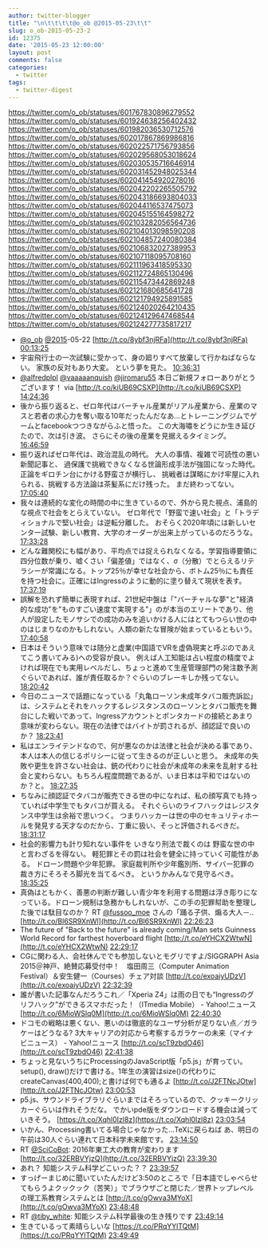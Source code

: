 ```yaml
---
author: twitter-blogger
title: "\n\t\t\t\t@o_ob @2015-05-23\t\t"
slug: o_ob-2015-05-23-2
id: 12375
date: '2015-05-23 12:00:00'
layout: post
comments: false
categories:
  - twitter
tags:
  - twitter-digest
---
```


https://twitter.com/o_ob/statuses/601767830896279552 https://twitter.com/o_ob/statuses/601924638256402432 https://twitter.com/o_ob/statuses/601982036530712576 https://twitter.com/o_ob/statuses/602017867869986816 https://twitter.com/o_ob/statuses/602022571756793856 https://twitter.com/o_ob/statuses/602029568053018624 https://twitter.com/o_ob/statuses/602030535716646914 https://twitter.com/o_ob/statuses/602031452948025344 https://twitter.com/o_ob/statuses/602041454920278016 https://twitter.com/o_ob/statuses/602042202265505792 https://twitter.com/o_ob/statuses/602043186693804033 https://twitter.com/o_ob/statuses/602044116537475073 https://twitter.com/o_ob/statuses/602045155164598272 https://twitter.com/o_ob/statuses/602103282056564736 https://twitter.com/o_ob/statuses/602104013098590208 https://twitter.com/o_ob/statuses/602104857240080384 https://twitter.com/o_ob/statuses/602106832027389953 https://twitter.com/o_ob/statuses/602107118095708160 https://twitter.com/o_ob/statuses/602111963418595330 https://twitter.com/o_ob/statuses/602112724865130496 https://twitter.com/o_ob/statuses/602115473442869248 https://twitter.com/o_ob/statuses/602121680685641728 https://twitter.com/o_ob/statuses/602121794925891585 https://twitter.com/o_ob/statuses/602124020264210435 https://twitter.com/o_ob/statuses/602124129647468544 https://twitter.com/o_ob/statuses/602124277735817217  

*   [@o_ob](https://twitter.com/o_ob) [@2015](https://twitter.com/2015)-05-22 [http://t.co/8ybf3njRFa](http://t.co/8ybf3njRFa) [00:13:25](https://twitter.com/o_ob/statuses/601767830896279552)
*   宇宙飛行士の一次試験に受かって、身の廻りすべて放棄して行かねばならない。 家族の反対もあり大変。 という夢を見た。 [10:36:31](https://twitter.com/o_ob/statuses/601924638256402432)
*   [@alfredplpl](https://twitter.com/alfredplpl) [@vaaaaanquish](https://twitter.com/vaaaaanquish) [@jiromaru55](https://twitter.com/jiromaru55) 本日ご新規フォローありがとうございます！ via [http://t.co/kiUB69CSXP](http://t.co/kiUB69CSXP) [14:24:36](https://twitter.com/o_ob/statuses/601982036530712576)
*   後から振り返ると、ゼロ年代はバーチャル産業がリアル産業から、産業のマスと若者の求心力を奪い取る10年だったんだなあ…とトレーニングジムでゲームとfacebookつつきながらふと悟った。 この大海嘯をどうにか生き延びたので、次は引き波。 さらにその後の産業を見据えるタイミング。 [16:46:59](https://twitter.com/o_ob/statuses/602017867869986816)
*   振り返ればゼロ年代は、政治混乱の時代。 大人の事情、複雑で可読性の悪い新聞記事と、 過保護で挑戦できなくなる世論形成手法が強固になった時代。 正論をギロチン台にかける野蛮さが横行し、 挑戦者は謀略にかけ牢屋に入れられる、挑戦する方法論は茶髪系にだけ残った。 まだ終わってない。 [17:05:40](https://twitter.com/o_ob/statuses/602022571756793856)
*   我々は連続的な変化の時間の中に生きているので、外から見た視点、浦島的な視点で社会をとらえていない。 ゼロ年代で「野蛮で速い社会」と「トラディショナルで堅い社会」は逆転分離した。 おそらく2020年頃には新しいセンター試験、新しい教育、大学のオーダーが出来上がっているのだろうな。 [17:33:28](https://twitter.com/o_ob/statuses/602029568053018624)
*   どんな難関校にも幅があり、平均点では捉えられなくなる。学習指導要領に四分位数が乗り、嘘くさい「偏差値」ではなく、σ（分散）でとらえるリテラシーが常識になる。トップ25％が幸せな社会から、ボトム25％にも責任を持つ社会に。正確にはIngressのように動的に塗り替えて現状を表す。 [17:37:19](https://twitter.com/o_ob/statuses/602030535716646914)
*   誤解を恐れず簡単に表現すれば、21世紀中盤は「"バーチャルな夢"と"経済的な成功"を"ものすごい速度で実現する"」のが本当のエリートであり、他人が設定したモノサシでの成功のみを追いかける人にはとてもつらい世の中のはじまりなのかもしれない。人類の新たな冒険が始まっているともいう。 [17:40:58](https://twitter.com/o_ob/statuses/602031452948025344)
*   日本はそういう意味では随分と虚業(中国語でVRを虚偽現実と呼ぶのであえてこう書いてみる)への受容が良い。 例えば人工知能は占い程度の精度でよければ現在でも実用レベルだし、ちょっと進めて生産管理部門の発注数予測ぐらいであれば、誰が責任取るか？ぐらいのブレーキしか残ってない。 [18:20:42](https://twitter.com/o_ob/statuses/602041454920278016)
*   今日のニュースで話題になっている「丸亀ローソン未成年タバコ販売訴訟」は、システムとそれをハックするレジスタンスのローソンとタバコ販売を舞台にした戦いであって、Ingressアカウントとポンタカードの接続とあまり意味が変わらない。現在の法律ではバイトが罰されるが、顔認証で良いのか？ [18:23:41](https://twitter.com/o_ob/statuses/602042202265505792)
*   私はエンライテンドなので、何が悪なのかは法律と社会が決める事であり、本人は本人の信じるポリシーに従って生きるのが正しいと思う。 未成年の失敗や更生を許さない社会は、銃の代わりに社会が未成年の未来を乱射する社会と変わらない。もちろん程度問題であるが、いま日本は平和ではないのか？と。 [18:27:35](https://twitter.com/o_ob/statuses/602043186693804033)
*   ちなみに顔認証でタバコが販売できる世の中になれば、私の顔写真でも持っていれば中学生でもタバコが買える。 それぐらいのライフハックはレジスタンス中学生は余裕で思いつく。 つまりハッカーは世の中のセキュリティホールを発見する天才なのだから、丁重に扱い、そっと評価されるべきだ。 [18:31:17](https://twitter.com/o_ob/statuses/602044116537475073)
*   社会的影響力も計り知れない事件を いきなり刑法で裁くのは 野蛮な世の中と言わざるを得ない。 軽犯罪とその罰は社会を健全に持っていく可能性がある。 ドローン問題や少年犯罪。 家庭裁判所や少年鑑別所、サイバー犯罪の裁き方にそろそろ脚光を当てるべき。 というかみんなで見守るべき。 [18:35:25](https://twitter.com/o_ob/statuses/602045155164598272)
*   真偽はともかく、善悪の判断が難しい青少年を利用する問題は浮き彫りになっている。ドローン規制は急務かもしれないが、この手の犯罪幇助を整理した後では駄目なのか？ RT [@fussoo_moe](https://twitter.com/fussoo_moe) さんの「踊る子供、煽る大人－.. [http://t.co/Bl6SR9XnWl](http://t.co/Bl6SR9XnWl) [22:26:23](https://twitter.com/o_ob/statuses/602103282056564736)
*   The future of "Back to the future" is already coming/Man sets Guinness World Record for farthest hoverboard flight [http://t.co/eYHCX2WtwN](http://t.co/eYHCX2WtwN) [22:29:17](https://twitter.com/o_ob/statuses/602104013098590208)
*   CGに関わる人、会社休んででも参加しないとモグリですよ/SIGGRAPH Asia 2015＠神戸、絶賛応募受付中！　塩田周三（Computer Animation Festival）＆安生健一（Courses）チェア対談 [http://t.co/exoaiyUDzV](http://t.co/exoaiyUDzV) [22:32:39](https://twitter.com/o_ob/statuses/602104857240080384)
*   誰が書いた記事なんだろうこれ／「Xperia Z4」は雨の日でも“Ingressのグリフハック”ができるスマホだった！（ITmedia Mobile） - Yahoo!ニュース [http://t.co/6MioWSlq0M](http://t.co/6MioWSlq0M) [22:40:30](https://twitter.com/o_ob/statuses/602106832027389953)
*   ドコモの戦略は悪くない、悪いのは徹底的なユーザ分析が足りない点／ガラケーはどうなる? 3大キャリアの対応から考察するガラケーの未来（マイナビニュース） - Yahoo!ニュース [http://t.co/scT9zbdO46](http://t.co/scT9zbdO46) [22:41:38](https://twitter.com/o_ob/statuses/602107118095708160)
*   ちょっと見ないうちにProcessingのJavaScript版「p5.js」が育ってい。setup(), draw()だけで書ける。1年生の演習はsize()の代わりにcreateCanvas(400,400);と書けば何でも通るよ [http://t.co/J2FTNcJOtw](http://t.co/J2FTNcJOtw) [23:00:53](https://twitter.com/o_ob/statuses/602111963418595330)
*   p5.js、サウンドライブラリぐらいまではそろっているので、クッキークリッカーぐらいは作れそうだな。 でかいpde版をダウンロードする機会は減っていきそう。 [https://t.co/Xqhl0Izl8z](https://t.co/Xqhl0Izl8z) [23:03:54](https://twitter.com/o_ob/statuses/602112724865130496)
*   いかん、Processing書いてる場合じゃなかった…TeXに戻らねば あ、明日の午前は30人ぐらい連れて日本科学未来館です。 [23:14:50](https://twitter.com/o_ob/statuses/602115473442869248)
*   RT [@SciCoBot](https://twitter.com/SciCoBot): 2016年東工大の教育が変わります [http://t.co/32ERBVYjzQ](http://t.co/32ERBVYjzQ) [23:39:30](https://twitter.com/o_ob/statuses/602121680685641728)
*   あれ？ 知能システム科学どこいった？？ [23:39:57](https://twitter.com/o_ob/statuses/602121794925891585)
*   すっげーまじめに聞いていたんだけど3:50のところで「日本語でしゃべらせてもらうよクックック（苦笑）」でブラウザごと閉じた／世界トップレベルの理工系教育システムとは [http://t.co/gOwva3MYoX](http://t.co/gOwva3MYoX) [23:48:48](https://twitter.com/o_ob/statuses/602124020264210435)
*   RT [@tiby_white](https://twitter.com/tiby_white): 知能システム科学最後の生き残りです [23:49:14](https://twitter.com/o_ob/statuses/602124129647468544)
*   生きているって素晴らしいな [https://t.co/PRqYYlTQtM](https://t.co/PRqYYlTQtM) [23:49:49](https://twitter.com/o_ob/statuses/602124277735817217)